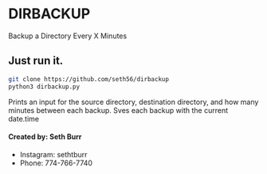 # DIRBACKUP
Backup a Directory Every X Minutes


## Just run it. 

```bash
git clone https://github.com/seth56/dirbackup
python3 dirbackup.py
```

Prints an input for the source directory, destination directory, and how many minutes between each backup.
Sves each backup with the current date.time


#### Created by: Seth Burr
- Instagram: sethtburr
- Phone: 774-766-7740
